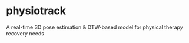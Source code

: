 # physiotrack
A real-time 3D pose estimation &amp; DTW-based model for physical therapy recovery needs
